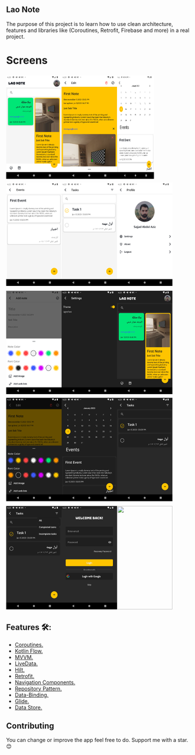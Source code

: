 ## Lao Note
The purpose of this project is to learn how to use clean architecture, features and libraries like (Coroutines, Retrofit, Firebase and more) in a real project.


# Screens

<img src="/screens/1.png" vspace="5" align= "left" height="280" width="150">
<img src="/screens/2.png" vspace="5" align= "left"  height="280" width="150">
<img src="/screens/3.png" vspace="5" align= "left" height="280" width="100" >

<img src="/screens/4.png" vspace="5" align= "left" height="280" width="150" >
<img src="/screens/5.png" vspace="5" align= "left" height="280" width="150">
<img src="/screens/6.png" vspace="5" height="280" width="150">

<img src="/screens/7.png" vspace="5" align= "left" height="280" width="150">
<img src="/screens/8.png" vspace="5" align= "left" height="280" width="150">
<img src="/screens/9.png" vspace="5" align= "left" height="280" width="150">

<img src="/screens/10.png" vspace="5" align= "left" height="280" width="150">
<img src="/screens/11.png" vspace="5" align= "left" height="280" width="150">
<img src="/screens/12.png" vspace="5"   height="280" width="150">

<img src="/screens/13.png" vspace="5" align= "left" height="280" width="150">
<img src="/screens/14.png" vspace="5" align= "left" height="280" width="150">
<img src="" vspace="5" height="280" width="150">



## Features 🛠:

- <a href="https://developer.android.com/kotlin/coroutines">Coroutines.</a>
- <a href="https://developer.android.com/kotlin/flow">Kotlin Flow.</a>
- <a href="https://developer.android.com/topic/libraries/architecture/viewmodel">MVVM.</a>
- <a href="https://developer.android.com/topic/libraries/architecture/livedata">LiveData.</a>
- <a href="https://developer.android.com/training/dependency-injection/hilt-android?authuser=1">
  Hilt.</a>
- <a href="https://github.com/square/retrofit">Retrofit.</a>
- <a href="https://developer.android.com/guide/navigation/navigation-getting-started">Navigation
  Components.</a>
- <a href="https://developer.android.com/topic/architecture">Repository Pattern.</a>
- <a href="https://developer.android.com/topic/libraries/data-binding">Data-Binding.</a>
- <a href="https://github.com/bumptech/glide">Glide.</a>
- <a href="https://developer.android.com/topic/libraries/architecture/datastore">Data Store.</a>

## Contributing

You can change or improve the app feel free to do.
Support me with a star.😊


